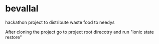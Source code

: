 # bevallal
hackathon project to distribute waste food to needys

After cloning the project go to project root direcotry and run "ionic state restore"
